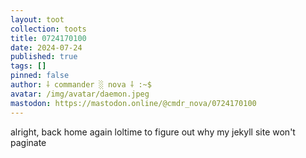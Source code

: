 ```yaml
---
layout: toot
collection: toots
title: 0724170100
date: 2024-07-24
published: true
tags: []
pinned: false
author: ⸸ commander ░ nova ⸸ :~$
avatar: /img/avatar/daemon.jpeg
mastodon: https://mastodon.online/@cmdr_nova/0724170100
---
```


alright, back home again loltime to figure out why my jekyll site won't paginate
